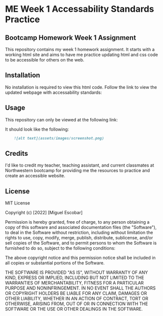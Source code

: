 # ME Week 1 Accessability Standards Practice 
## Bootcamp Homework Week 1 Assignment

This repository contains my week 1 homework assignment. It starts with a working html site and aims to 
have me practice updating html and css code to be accessible for others on the web.

## Installation

No installation is required to view this html code. Follow the link to view the updated webpage with
accessability standards:

## Usage

This repository can only be viewed at the following link:

It should look like the following:

```md
    ![alt text](assets/images/screenshot.png)
```

## Credits

I'd like to credit my teacher, teaching assistant, and current classmates at Northwestern bootcamp
for providing me the resources to practice and create an accessible website.

## License

MIT License

Copyright (c) [2022] [Miguel Escobar]

Permission is hereby granted, free of charge, to any person obtaining a copy
of this software and associated documentation files (the "Software"), to deal
in the Software without restriction, including without limitation the rights
to use, copy, modify, merge, publish, distribute, sublicense, and/or sell
copies of the Software, and to permit persons to whom the Software is
furnished to do so, subject to the following conditions:

The above copyright notice and this permission notice shall be included in all
copies or substantial portions of the Software.

THE SOFTWARE IS PROVIDED "AS IS", WITHOUT WARRANTY OF ANY KIND, EXPRESS OR
IMPLIED, INCLUDING BUT NOT LIMITED TO THE WARRANTIES OF MERCHANTABILITY,
FITNESS FOR A PARTICULAR PURPOSE AND NONINFRINGEMENT. IN NO EVENT SHALL THE
AUTHORS OR COPYRIGHT HOLDERS BE LIABLE FOR ANY CLAIM, DAMAGES OR OTHER
LIABILITY, WHETHER IN AN ACTION OF CONTRACT, TORT OR OTHERWISE, ARISING FROM,
OUT OF OR IN CONNECTION WITH THE SOFTWARE OR THE USE OR OTHER DEALINGS IN THE
SOFTWARE.